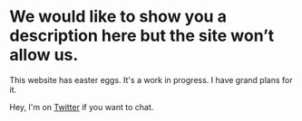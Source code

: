 # We would like to show you a description here but the site won’t allow us.

This website has easter eggs. It's a work in progress. I have grand plans for it.

Hey, I'm on [Twitter](https://twitter.com/hivickylai) if you want to chat.